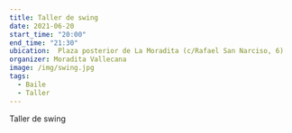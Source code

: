 ```yaml
---
title: Taller de swing
date: 2021-06-20
start_time: "20:00"
end_time: "21:30"
ubication:  Plaza posterior de La Moradita (c/Rafael San Narciso, 6)
organizer: Moradita Vallecana
image: /img/swing.jpg
tags:
  - Baile
  - Taller
---
```

Taller de swing
